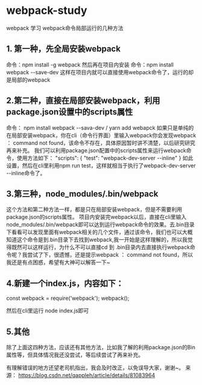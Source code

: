 # webpack-study
webpack 学习
webpack命令局部运行的几种方法
 
## 1. 第一种，先全局安装webpack
命令：npm install -g webpack
然后再在项目内安装
命令：npm install webpack --save-dev
这样在项目内就可以直接使用webpack命令了，运行的却是局部的webpack
 
## 2.第二种，直接在局部安装webpack，利用package.json设置中的scripts属性
命令： npm install webpack --sava-dev / yarn add webapck
如果只是单纯的在局部安装webpack，你在cli（命令行界面）里输入webpack你会发现webpack ： command not found，该命令不存在，具体原因暂时讲不清楚，以后研究研究再来补充。
我们可以利用package.json配置中的scripts属性来运行webpack命令，使用方法如下：
"scripts": {
"test": "webpack-dev-server --inline"
}
如此设置，然后在cli里利用npm run test，这样就相当于执行了webpack-dev-server --inline命令了。
 
## 3.第三种，node_modules/.bin/webpack
这个方法和第二种方法一样，都是只在局部安装webpack，但是不需要利用package.json的scripts属性。
项目内安装完webpack以后，直接在cli里输入node_modules/.bin/webpack即可以达到运行webpack命令的效果。去.bin目录下看看可以发现里面有webpack相关的几个文件，通过该命令，我们也可以大概知道这个命令是到.bin目录下去找到webpack,我一开始是这样理解的，所以我觉得既然可以这样运行，为什么不可以直接cd 到 .bin目录内去直接执行webpack命令呢？我尝试了下，很遗憾，还是提示webpack ： command not found，所以我还是有点困惑，希望有大神可以解答一下~
 
## 4.新建一个index.js，内容如下：
const webpack = require('webpack');
webpack();
 
然后在cli里运行 node index.js即可
 
## 5.其他
除了上面这四种方法，应该还有其他方法，比如我了解的利用package.json的Bin属性等，但具体情况我还没尝试，等后续尝试了再来补充。
 
有理解错误的地方还望老司机指出，我会及时改正，以免误导大家，谢谢~。
来源： https://blog.csdn.net/qappleh/article/details/81083964
